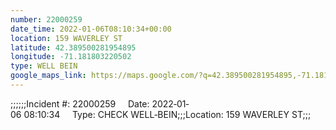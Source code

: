 ```yaml
---
number: 22000259
date_time: 2022-01-06T08:10:34+00:00
location: 159 WAVERLEY ST
latitude: 42.389500281954895
longitude: -71.181803220502
type: WELL BEIN
google_maps_link: https://maps.google.com/?q=42.389500281954895,-71.181803220502
---
```


;;;;;;Incident #: 22000259     Date: 2022‐01‐06 08:10:34     Type: CHECK WELL‐BEIN;;;Location: 159 WAVERLEY ST;;;
